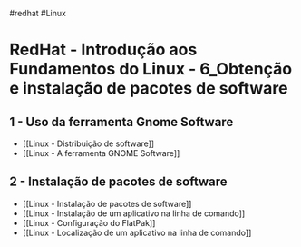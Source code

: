 #redhat #Linux 
# RedHat - Introdução aos Fundamentos do Linux - 6_Obtenção e instalação de pacotes de software

## 1 - Uso da ferramenta Gnome Software

- [[Linux - Distribuição de software]]
- [[Linux - A ferramenta GNOME Software]]

## 2 - Instalação de pacotes de software

- [[Linux - Instalação de pacotes de software]]
- [[Linux - Instalação de um aplicativo na linha de comando]]
- [[Linux - Configuração do FlatPak]]
- [[Linux - Localização de um aplicativo na linha de comando]]











